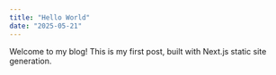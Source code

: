 ```yaml
---
title: "Hello World"
date: "2025-05-21"
---
```


Welcome to my blog! This is my first post, built with Next.js static site generation.
